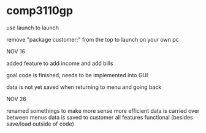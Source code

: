 # comp3110gp
use launch to launch

remove "package customer;" from the top to launch on your own pc



NOV 16

added feature to add income and add bills

goal code is finished, needs to be implemented into GUI

data is not yet saved when returning to menu and going back

NOV 26

renamed somethings to make more sense
more efficient
data is carried over between menus
data is saved to customer
all features functional (besides save/load outside of code)
